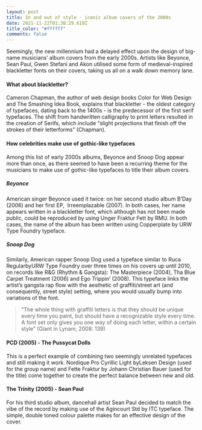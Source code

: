 ```yaml
---
layout: post
title: In and out of style - iconic album covers of the 2000s
date: 2021-11-22T01:38:29.619Z
title_color: "#ffffff"
comments: false
---
```

Seemingly, the new millennium had a delayed effect upon the design of big-name musicians’ album covers from the early 2000s. Artists like Beyonce, Sean Paul, Gwen Stefani and Akon utilised some form of medieval-inspired blackletter fonts on their covers, taking us all on a walk down memory lane. 

#### What about blackletter?

Cameron Chapman, the author of web design books Color for Web Design and The Smashing Idea Book, explains that blackletter - the oldest category of typefaces, dating back to the 1400s - is the predecessor of the first serif typefaces. The shift from handwritten calligraphy to print letters resulted in the creation of Serifs, which include “slight projections that finish off the strokes of their letterforms” (Chapman). 

#### How celebrities make use of gothic-like typefaces

Among this list of early 2000s albums, Beyonce and Snoop Dog appear more than once, as there seemed to have been a recurring theme for the musicians to make use of gothic-like typefaces to title their album covers. 

##### Beyonce

American singer Beyonce used it twice: on her second studio album B’Day (2006) and her first EP,  Irreemplazable (2007). In both cases, her name appears written in a blackletter font, which although has not been made public, could be reproduced by using Unger Fraktur Fett by RMU. In both cases, the name of the album has been written using Copperplate by URW Type Foundry typeface. 

##### Snoop Dog

Similarly, American rapper Snoop Dog used a typeface similar to Ruca RegularbyURW Type Foundry over three times on his covers up until 2010, on records like R&G (Rhythm & Gangsta): The Masterpiece (2004), Tha Blue Carpet Treatment (2006) and Ego Trippin’ (2008). This typeface links the artist’s gangsta rap flow with the aesthetic of graffiti/street art (and consequently, street style) setting, where you would usually bump into variations of the font. 



> “The whole thing with graffiti letters is that they should be unique every time you paint, but should have a recognizable style every time. A font set only gives you one way of doing each letter, within a certain style” (Giant in Lynam, 2008: 139)



#### PCD (2005) - The Pussycat Dolls

This is a perfect example of combining two seemingly unrelated typefaces and still making it work. Nordique Pro Cyrillic Light byLeksen Design (used for the group name) and Fette Fraktur by Johann Christian Bauer (used for the title) come together to create the perfect balance between new and old. 

#### The Trinity (2005) - Sean Paul 

For his third studio album, dancehall artist Sean Paul decided to match the vibe of the record by making use of the Agincourt Std by ITC typeface. The simple, double toned colour palette makes for an effective design of the cover.